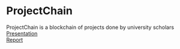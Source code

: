 # ProjectChain
ProjectChain is a blockchain of projects done by university scholars<br>
[Presentation](https://github.com/pu-raihan/ProjectChain/raw/main/ProjectChain-Presentation.pptx)<br>
[Report](https://github.com/pu-raihan/ProjectChain/raw/main/ProjectChain-Report.pdf)<br>
